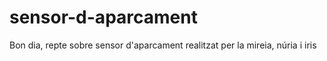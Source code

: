 # sensor-d-aparcament
Bon dia, repte sobre sensor d'aparcament realitzat per la mireia, núria i iris 
